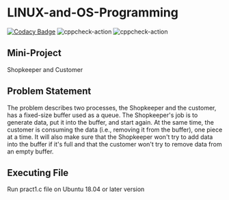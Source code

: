 # LINUX-and-OS-Programming

[![Codacy Badge](https://api.codacy.com/project/badge/Grade/7a73feada6e2427d8ce278d4645c0eb9)](https://app.codacy.com/manual/99002581/LINUX-and-OS-Programming?utm_source=github.com&utm_medium=referral&utm_content=99002581/LINUX-and-OS-Programming&utm_campaign=Badge_Grade_Settings)
![cppcheck-action](https://github.com/99002581/LINUX-and-OS-Programming/workflows/cppcheck-action/badge.svg?branch=master)
![cppcheck-action](https://github.com/99002581/LINUX-and-OS-Programming/workflows/cppcheck-action/badge.svg?branch=master)

## Mini-Project
Shopkeeper and Customer

## Problem Statement
The problem describes two processes, the Shopkeeper and the customer, has a fixed-size buffer used as a queue. The Shopkeeper's job is to generate data, put it into the buffer, and start again. At the same time, the customer is consuming the data (i.e., removing it from the buffer), one piece at a time. It will also make sure that the Shopkeeper won't try to add data into the buffer if it's full and that the customer won't try to remove data from an empty buffer.

## Executing File
Run pract1.c file on Ubuntu 18.04 or later version


